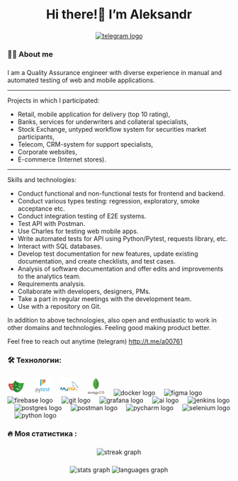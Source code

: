 

<h1 align="center">Hi there!👋 I’m Aleksandr</h1>

###

<div align="center">
  <a href="https://t.me/a00761" target="_blank">
    <img src="https://img.shields.io/static/v1?message=Telegram&logo=telegram&label=&color=2CA5E0&logoColor=white&labelColor=&style=for-the-badge" height="25" alt="telegram logo"  />
  </a>
</div>

<h3 align="left">👩‍💻  About me</h3>

###

<p align="left">I am a Quality Assurance engineer with diverse experience in manual and automated testing of web and mobile applications.
  
-------------------------------------------------

Projects in which I participated:
- Retail, mobile application for delivery (top 10 rating),
- Banks, services for underwriters and collateral specialists,
- Stock Exchange, untyped workflow system for securities market participants,
- Telecom, CRM-system for support specialists,
- Corporate websites,
- E-commerce (Internet stores).
  
-------------------------------------------------
Skills and technologies:
- Conduct functional and non-functional tests for frontend and backend.
- Conduct various types testing: regression, exploratory, smoke acceptance etc.
- Conduct integration testing of E2E systems.
- Test API with Postman.
- Use Charles for testing web mobile apps.
- Write automated tests for API using Python/Pytest, requests library, etc.
- Interact with SQL databases.
- Develop test documentation for new features, update existing documentation, and create checklists, and test cases.
- Analysis of software documentation and offer edits and improvements to the analytics team.
- Requirements analysis.
- Collaborate with developers, designers, PMs.
- Take a part in regular meetings with the development team.
- Use with a repository on Git.

In addition to above technologies, also open and enthusiastic to work in other domains and technologies. Feeling good making product better.

Feel free to reach out anytime (telegram)
http://t.me/a00761</p>

###
###

<h3 align="left">🛠 Технологии:</h3>

###

<div align="left">
  <img src="https://github.com/devicons/devicon/blob/v2.16.0/icons/playwright/playwright-original.svg" height="40" alt="playwright logo"  />
  <img width="12" />
  <img src="https://github.com/devicons/devicon/blob/v2.16.0/icons/pytest/pytest-original-wordmark.svg" height="40" alt="pytest logo"  />
  <img width="12" />
  <img src="https://github.com/devicons/devicon/blob/v2.16.0/icons/mysql/mysql-original-wordmark.svg" height="40" alt="mysql logo"  />
  <img width="12" />
  <img src="https://github.com/devicons/devicon/blob/v2.16.0/icons/mongodb/mongodb-original-wordmark.svg" height="40" alt="react logo"  />
  <img width="12" />
  <img src="https://skillicons.dev/icons?i=docker" height="40" alt="docker logo"  />
  <img width="12" />
  <img src="https://skillicons.dev/icons?i=figma" height="40" alt="figma logo"  />
  <img width="12" />
  <img src="https://skillicons.dev/icons?i=firebase" height="40" alt="firebase logo"  />
  <img width="12" />
  <img src="https://skillicons.dev/icons?i=git" height="40" alt="git logo"  />
  <img width="12" />
  <img src="https://skillicons.dev/icons?i=grafana" height="40" alt="grafana logo"  />
  <img width="12" />
  <img src="https://skillicons.dev/icons?i=ai" height="40" alt="ai logo"  />
  <img width="12" />
  <img src="https://skillicons.dev/icons?i=jenkins" height="40" alt="jenkins logo"  />
  <img width="12" />  
  <img src="https://skillicons.dev/icons?i=postgres" height="40" alt="postgres logo"  />
  <img width="12" />
  <img src="https://skillicons.dev/icons?i=postman" height="40" alt="postman logo"  />
  <img width="12" />
  <img src="https://skillicons.dev/icons?i=pycharm" height="40" alt="pycharm logo"  />
  <img width="12" />
  <img src="https://skillicons.dev/icons?i=selenium" height="40" alt="selenium logo"  />
  <img width="12" />
  <img src="https://skillicons.dev/icons?i=py" height="40" alt="python logo"  />

</div>

###

<h3 align="left">🔥   Моя статистика :</h3>

###

<div align="center">
  <img src="https://streak-stats.demolab.com?user=lebedevok&locale=en&mode=daily&theme=dark&hide_border=false&border_radius=5&order=3" height="220" alt="streak graph"  />
</div>

###

<div align="center">
  <img src="https://github-readme-stats.vercel.app/api?username=lebedevok&hide_title=false&hide_rank=false&show_icons=true&include_all_commits=true&count_private=true&disable_animations=false&theme=dracula&locale=en&hide_border=false&order=1" height="150" alt="stats graph"  />
  <img src="https://github-readme-stats.vercel.app/api/top-langs?username=lebedevok&locale=en&hide_title=false&layout=compact&card_width=320&langs_count=5&theme=dracula&hide_border=false&order=2" height="150" alt="languages graph"  />
</div>

###
